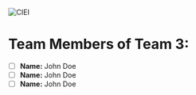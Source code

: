 ![CIEI](../images/ciei.jpg)
# Team Members of Team 3:
- [ ] **Name:** John Doe
- [ ] **Name:** John Doe
- [ ] **Name:** John Doe
